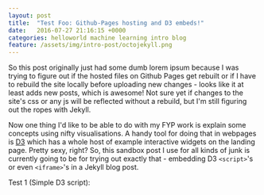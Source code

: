 ```yaml
---
layout: post
title:  "Test Foo: Github-Pages hosting and D3 embeds!"
date:   2016-07-27 21:16:15 +0000
categories: helloworld machine learning intro blog
feature: /assets/img/intro-post/octojekyll.png
---
```

So this post originally just had some dumb lorem ipsum because I was trying to figure out if the hosted files on Github Pages get rebuilt or if I have to rebuild the site locally before uploading new changes - looks like it at least adds new posts, which is awesome! Not sure yet if changes to the site's css or any js will be reflected without a rebuild, but I'm still figuring out the ropes with Jekyll.

Now one thing I'd like to be able to do with my FYP work is explain some concepts using nifty visualisations. A handy tool for doing that in webpages is [D3][d3-link] which has a whole host of example interactive widgets on the landing page. Pretty sexy, right? So, this sandbox post I use for all kinds of junk is currently going to be for trying out exactly that - embedding D3 `<script>`'s or even `<iframe>`'s in a Jekyll blog post.

Test 1 (Simple D3 script):


<div id="example"></div>
<script src="https://d3js.org/d3.v4.min.js"></script>
<script src="https://raw.githack.com/WearyWanderer/wearywanderer.github.io/master/assets/js/testpost.js"></script>


[d3-link]: https://d3js.org
